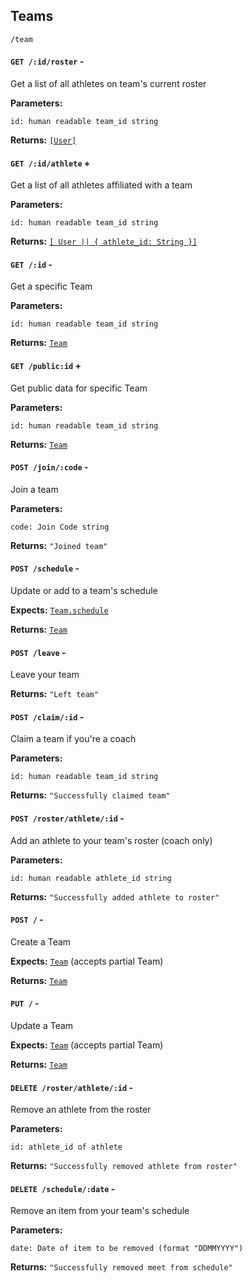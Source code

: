 ## Teams
`/team`

<div class="divider"></div>

#### `GET /:id/roster` -
Get a list of all athletes on team's current roster

**Parameters:**
``` 
id: human readable team_id string
```

**Returns:**
[`[User]`](/api/schemas#user)

<div class="divider"></div>

#### `GET /:id/athlete` +
Get a list of all athletes affiliated with a team

**Parameters:**
``` 
id: human readable team_id string
```

**Returns:**
[`[ User || { athlete_id: String }]`](/api/schemas#user)

<div class="divider"></div>

#### `GET /:id` -
Get a specific Team 

**Parameters:**
``` 
id: human readable team_id string
```

**Returns:**
[`Team`](/api/schemas#team)

#### `GET /public:id` +
Get public data for specific Team

**Parameters:**
``` 
id: human readable team_id string
```

**Returns:**
[`Team`](/api/schemas#team)

<div class="divider"></div>

#### `POST /join/:code` -
Join a team

**Parameters:**
``` 
code: Join Code string
```

**Returns:**
`"Joined team"`

<div class="divider"></div>

#### `POST /schedule` -
Update or add to a team's schedule

**Expects:**
[`Team.schedule`](/api/schemas#team)

**Returns:**
[`Team`](/api/schemas#team)

<div class="divider"></div>

#### `POST /leave` -
Leave your team

**Returns:**
`"Left team"`

<div class="divider"></div>

#### `POST /claim/:id` -
Claim a team if you're a coach

**Parameters:**
``` 
id: human readable team_id string
```

**Returns:**
`"Successfully claimed team"`

<div class="divider"></div>

#### `POST /roster/athlete/:id` -
Add an athlete to your team's roster (coach only)

**Parameters:**
``` 
id: human readable athlete_id string
```

**Returns:**
`"Successfully added athlete to roster"`

<div class="divider"></div>

#### `POST /` -
Create a Team

**Expects:**
[`Team`](/api/schemas#team)
(accepts partial Team)

**Returns:**
[`Team`](/api/schemas#team)

<div class="divider"></div>

#### `PUT /` -
Update a Team

**Expects:**
[`Team`](/api/schemas#team)
(accepts partial Team)

**Returns:**
[`Team`](/api/schemas#team)

<div class="divider"></div>

#### `DELETE /roster/athlete/:id` -
Remove an athlete from the roster

**Parameters:**
``` 
id: athlete_id of athlete
```

**Returns:**
`"Successfully removed athlete from roster"`

<div class="divider"></div>

#### `DELETE /schedule/:date` -
Remove an item from your team's schedule

**Parameters:**
``` 
date: Date of item to be removed (format "DDMMYYYY")
```

**Returns:**
`"Successfully removed meet from schedule"`


